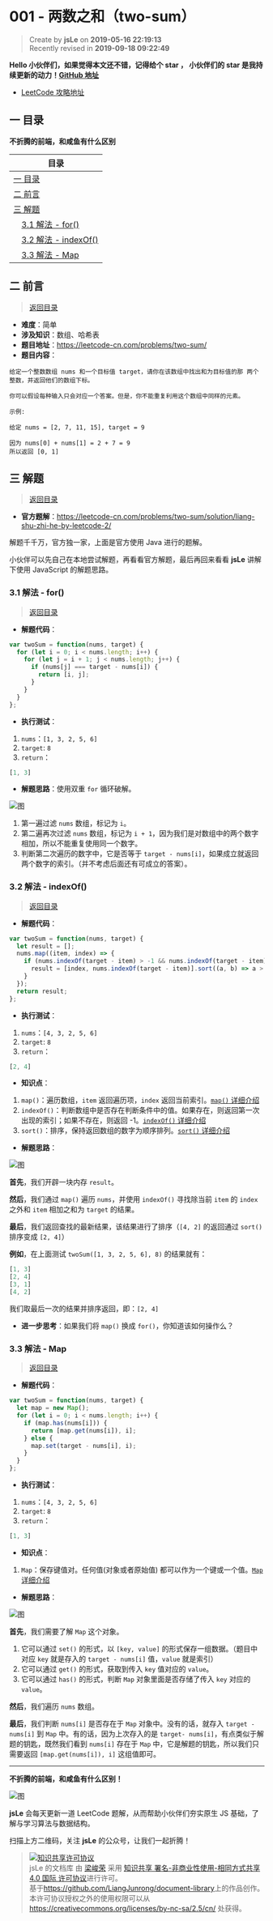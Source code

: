 001 - 两数之和（two-sum）
===

> Create by **jsLe** on **2019-05-16 22:19:13**  
> Recently revised in **2019-09-18 09:22:49**

**Hello 小伙伴们，如果觉得本文还不错，记得给个 **star** ， 小伙伴们的 **star** 是我持续更新的动力！[GitHub 地址](https://github.com/LiangJunrong/document-library)**

* [LeetCode 攻略地址](https://github.com/LiangJunrong/document-library/tree/master/other-library/LeetCode)

## <a name="chapter-one" id="chapter-one">一 目录</a>

**不折腾的前端，和咸鱼有什么区别**

| 目录 |
| --- | 
| [一 目录](#chapter-one) | 
| <a name="catalog-chapter-two" id="catalog-chapter-two"></a>[二 前言](#chapter-two) |
| <a name="catalog-chapter-three" id="catalog-chapter-three"></a>[三 解题](#chapter-three) |
| &emsp;[3.1 解法 - for()](#chapter-three-one) |
| &emsp;[3.2 解法 - indexOf()](#chapter-three-two) |
| &emsp;[3.3 解法 - Map](#chapter-three-three) |

## <a name="chapter-two" id="chapter-two">二 前言</a>

> [返回目录](#chapter-one)

* **难度**：简单
* **涉及知识**：数组、哈希表
* **题目地址**：https://leetcode-cn.com/problems/two-sum/
* **题目内容**：

```
给定一个整数数组 nums 和一个目标值 target，请你在该数组中找出和为目标值的那 两个 整数，并返回他们的数组下标。

你可以假设每种输入只会对应一个答案。但是，你不能重复利用这个数组中同样的元素。

示例:

给定 nums = [2, 7, 11, 15], target = 9

因为 nums[0] + nums[1] = 2 + 7 = 9
所以返回 [0, 1]
```

## <a name="chapter-three" id="chapter-threed">三 解题</a>

> [返回目录](#chapter-one)

* **官方题解**：https://leetcode-cn.com/problems/two-sum/solution/liang-shu-zhi-he-by-leetcode-2/

解题千千万，官方独一家，上面是官方使用 Java 进行的题解。

小伙伴可以先自己在本地尝试解题，再看看官方解题，最后再回来看看 **jsLe** 讲解下使用 JavaScript 的解题思路。

### <a name="chapter-three-one" id="chapter-three-one">3.1 解法 - for()</a>

> [返回目录](#chapter-one)

* **解题代码**：

```js
var twoSum = function(nums, target) {
  for (let i = 0; i < nums.length; i++) {
    for (let j = i + 1; j < nums.length; j++) {
      if (nums[j] === target - nums[i]) {
        return [i, j];
      }
    }
  }
};
```

* **执行测试**：

1. `nums`：`[1, 3, 2, 5, 6]`
2. `target`: `8`
3. `return`：

```js
[1, 3]
```

* **解题思路**：使用双重 `for` 循环破解。

![图](../../../public-repertory/img/other-algorithm-001-1.png)

1. 第一遍过滤 `nums` 数组，标记为 `i`。
2. 第二遍再次过滤 `nums` 数组，标记为 `i + 1`，因为我们是对数组中的两个数字相加，所以不能重复使用同一个数字。
3. 判断第二次遍历的数字中，它是否等于 `target - nums[i]`，如果成立就返回两个数字的索引。（并不考虑后面还有可成立的答案）。

### <a name="chapter-three-two" id="chapter-three-two">3.2 解法 - indexOf()</a>

> [返回目录](#chapter-one)

* **解题代码**：

```js
var twoSum = function(nums, target) {
  let result = [];
  nums.map((item, index) => {
    if (nums.indexOf(target - item) > -1 && nums.indexOf(target - item) != index) {
      result = [index, nums.indexOf(target - item)].sort((a, b) => a > b);
    }
  });
  return result;
};
```

* **执行测试**：

1. `nums`：`[4, 3, 2, 5, 6]`
2. `target`: `8`
3. `return`：

```js
[2, 4]
```

* **知识点**：

1. `map()`：遍历数组，`item` 返回遍历项，`index` 返回当前索引。[`map()` 详细介绍](https://github.com/LiangJunrong/document-library/blob/master/JavaScript-library/JavaScript/%E5%86%85%E7%BD%AE%E5%AF%B9%E8%B1%A1/Array/map.md)
2. `indexOf()`：判断数组中是否存在判断条件中的值。如果存在，则返回第一次出现的索引；如果不存在，则返回 -1。[`indexOf()` 详细介绍](https://github.com/LiangJunrong/document-library/blob/master/JavaScript-library/JavaScript/%E5%86%85%E7%BD%AE%E5%AF%B9%E8%B1%A1/Array/indexOf.md)
3. `sort()`：排序，保持返回数组的数字为顺序排列。[`sort()` 详细介绍](https://github.com/LiangJunrong/document-library/blob/master/JavaScript-library/JavaScript/%E5%86%85%E7%BD%AE%E5%AF%B9%E8%B1%A1/Array/sort.md)

* **解题思路**：

![图](../../../public-repertory/img/other-algorithm-001-2.png)

**首先**，我们开辟一块内存 `result`。

**然后**，我们通过 `map()` 遍历 `nums`，并使用 `indexOf()` 寻找除当前 `item` 的 `index` 之外和 `item` 相加之和为 `target` 的结果。

**最后**，我们返回查找的最新结果，该结果进行了排序（`[4, 2]` 的返回通过 `sort()` 排序变成 `[2, 4]`）

**例如**，在上面测试 `twoSum([1, 3, 2, 5, 6], 8)` 的结果就有：

```js
[1, 3]
[2, 4]
[3, 1]
[4, 2]
```

我们取最后一次的结果并排序返回，即：`[2, 4]`

* **进一步思考**：如果我们将 `map()` 换成 `for()`，你知道该如何操作么？

### <a name="chapter-three-three" id="chapter-three-three">3.3 解法 - Map</a>

> [返回目录](#chapter-one)

* **解题代码**：

```js
var twoSum = function(nums, target) {
  let map = new Map();
  for (let i = 0; i < nums.length; i++) {
    if (map.has(nums[i])) {
      return [map.get(nums[i]), i];
    } else {
      map.set(target - nums[i], i);
    }
  }
};
```

* **执行测试**：

1. `nums`：`[4, 3, 2, 5, 6]`
2. `target`: `8`
3. `return`：

```js
[1, 3]
```

* **知识点**：

1. `Map`：保存键值对。任何值(对象或者原始值) 都可以作为一个键或一个值。[`Map` 详细介绍](https://github.com/LiangJunrong/document-library/blob/master/JavaScript-library/JavaScript/内置对象/Map/README.md)

* **解题思路**：

![图](../../../public-repertory/img/other-algorithm-001-3.png)

**首先**，我们需要了解 `Map` 这个对象。

1. 它可以通过 `set()` 的形式，以 `[key, value]` 的形式保存一组数据。（题目中对应 `key` 就是存入的 `target - nums[i]` 值，`value` 就是索引）
2. 它可以通过 `get()` 的形式，获取到传入 `key` 值对应的 `value`。
3. 它可以通过 `has()` 的形式，判断 `Map` 对象里面是否存储了传入 `key` 对应的 `value`。

**然后**，我们遍历 `nums` 数组。

**最后**，我们判断 `nums[i]` 是否存在于 `Map` 对象中。没有的话，就存入 `target - nums[i]` 到 `Map` 中。有的话，因为上次存入的是 `target- nums[i]`，有点类似于解题的钥匙，既然我们看到 `nums[i]` 存在于 `Map` 中，它是解题的钥匙，所以我们只需要返回 `[map.get(nums[i]), i]` 这组值即可。

---

**不折腾的前端，和咸鱼有什么区别！**

![图](../../../public-repertory/img/z-small-wechat-public-address.jpg)

**jsLe** 会每天更新一道 LeetCode 题解，从而帮助小伙伴们夯实原生 JS 基础，了解与学习算法与数据结构。

扫描上方二维码，关注 **jsLe** 的公众号，让我们一起折腾！

> <a rel="license" href="http://creativecommons.org/licenses/by-nc-sa/4.0/"><img alt="知识共享许可协议" style="border-width:0" src="https://i.creativecommons.org/l/by-nc-sa/4.0/88x31.png" /></a><br /><span xmlns:dct="http://purl.org/dc/terms/" property="dct:title">jsLe 的文档库</span> 由 <a xmlns:cc="http://creativecommons.org/ns#" href="https://github.com/LiangJunrong/document-library" property="cc:attributionName" rel="cc:attributionURL">梁峻荣</a> 采用 <a rel="license" href="http://creativecommons.org/licenses/by-nc-sa/4.0/">知识共享 署名-非商业性使用-相同方式共享 4.0 国际 许可协议</a>进行许可。<br />基于<a xmlns:dct="http://purl.org/dc/terms/" href="https://github.com/LiangJunrong/document-library" rel="dct:source">https://github.com/LiangJunrong/document-library</a>上的作品创作。<br />本许可协议授权之外的使用权限可以从 <a xmlns:cc="http://creativecommons.org/ns#" href="https://creativecommons.org/licenses/by-nc-sa/2.5/cn/" rel="cc:morePermissions">https://creativecommons.org/licenses/by-nc-sa/2.5/cn/</a> 处获得。